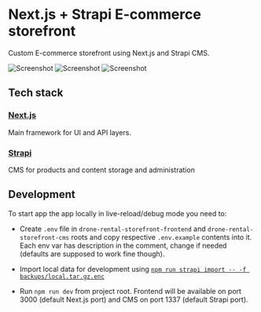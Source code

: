 # Next.js + Strapi E-commerce storefront

Custom E-commerce storefront using Next.js and Strapi CMS.

![Screenshot](https://github.com/ilinieja/nextjs-strapi-ecommerce-storefront/assets/15740660/af1eefd7-5507-476f-a930-0bf308854024)
![Screenshot](https://github.com/ilinieja/nextjs-strapi-ecommerce-storefront/assets/15740660/2e1c643b-3a36-4500-8c32-cc4a488c2bb9)
![Screenshot](https://github.com/ilinieja/nextjs-strapi-ecommerce-storefront/assets/15740660/2dc44937-d5ff-418d-80e0-7993566f2069)

## Tech stack

### [Next.js](https://nextjs.org/)

Main framework for UI and API layers.

### [Strapi](https://strapi.io/)

CMS for products and content storage and administration

## Development

To start app the app locally in live-reload/debug mode you need to:

- Create `.env` file in `drone-rental-storefront-frontend` and `drone-rental-storefront-cms` roots and copy respective `.env.example` contents into it.
Each env var has description in the comment, change if needed (defaults are supposed to work fine though).

- Import local data for development using [`npm run strapi import -- -f backups/local.tar.gz.enc`](https://docs.strapi.io/dev-docs/data-management/import)

- Run `npm run dev` from project root. Frontend will be available on port 3000 (default Next.js port) and CMS on port 1337 (default Strapi port).

